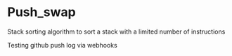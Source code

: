 # Push_swap
Stack sorting algorithm to sort a stack with a limited number of instructions

Testing github push log via webhooks
